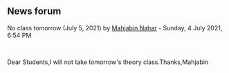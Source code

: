 <h2>News forum</h2><a href="https://moodle.cse.buet.ac.bd/user/view.php?id=1394&course=568"></a>
No class tomorrow (July 5, 2021)
by <a href="https://moodle.cse.buet.ac.bd/user/view.php?id=1394&course=568">Mahjabin Nahar</a> - Sunday, 4 July 2021, 6:54 PM


 

Dear Students,I will not take tomorrow's theory class.Thanks,Mahjabin






